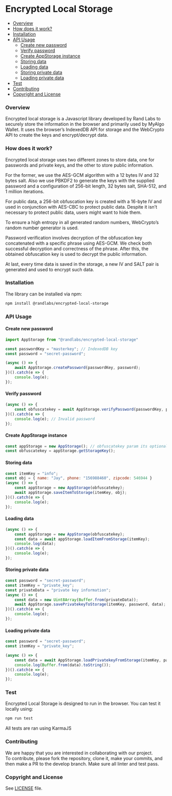 # Encrypted Local Storage  

* [Overview](#Overview)
* [How does it work?](#How-does-it-work?)
* [Installation](#Installation)
* [API Usage](#API-Usage)
  * [Create new password](#Create-new-password)
  * [Verify password](#Verify-password)
  * [Create AppStorage instance](#Create-AppStorage-instance)
  * [Storing data](#Storing-data)
  * [Loading data](#Loading-data)
  * [Storing private data](#Storing-private-data)
  * [Loading private data](#Loading-private-data)
* [Test](#Test)
* [Contributing](#Contributing)
* [Copyright and License](#Copyright-and-License)

### Overview  
Encrypted local storage is a Javascript library developed by Rand Labs to securely store the information in the browser and primarily used by MyAlgo Wallet. It uses the browser’s IndexedDB API for storage and the WebCrypto API to create the keys and encrypt/decrypt data.

### How does it work?  

Encrypted local storage uses two different zones to store data, one for passwords and private keys, and the other to store public information.

For the former, we use the AES-GCM algorithm with a 12 bytes IV and 32 bytes salt. Also we use PBKDF2 to generate the keys with the supplied password and a configuration of 256-bit length, 32 bytes salt, SHA-512, and 1 million iterations.  

For public data, a 256-bit obfuscation key is created with a 16-byte IV and used in conjunction with AES-CBC to protect public data. Despite it isn’t necessary to protect public data, users might want to hide them.

To ensure a high entropy in all generated random numbers, WebCrypto’s random number generator is used.

Password verification involves decryption of the obfuscation key concatenated with a specific phrase using AES-GCM. We check both successful decryption and correctness of the phrase. After this, the obtained obfuscation key is used to decrypt the public information.

At last, every time data is saved in the storage, a new IV and SALT pair is generated and used to encrypt such data.

### Installation  

The library can be installed via npm:
```sh
npm install @randlabs/encrypted-local-storage
```

### API Usage  

#### Create new password  

```js
import AppStorage from "@randlabs/encrypted-local-storage"

const passwordKey = "masterkey"; // IndexedDB key
const password = "secret-password";

(async () => {
    await AppStorage.createPassword(passwordKey, password);
})().catch(e => {
    console.log(e);
});
```

#### Verify password  
```js
(async () => {
    const obfuscatekey = await AppStorage.verifyPassword(passwordKey, password);
})().catch(e => {
    console.log(e); // Invalid password
});
```

#### Create AppStorage instance  

```js
const appStorage = new AppStorage(); // obfuscatekey param its optional
const obfuscatekey = appStorage.getStorageKey();
```

#### Storing data  

```js
const itemKey = "info";
const obj = { name: "Jay", phone: "156988460", zipcode: 546944 }
(async () => {
    const appStorage = new AppStorage(obfuscatekey);
    await appStorage.saveItemToStorage(itemKey, obj);
})().catch(e => {
    console.log(e);
});
```

#### Loading data  

```js
(async () => {
    const appStorage = new AppStorage(obfuscatekey);
    const data = await appStorage.loadItemFromStorage(itemKey);
    console.log(data);
})().catch(e => {
    console.log(e);
});
```

#### Storing private data  

```js
const password = "secret-password";
const itemKey = "private_key";
const privateData = "private key information";
(async () => {
    const data = new Uint8Array(Buffer.from(privateData));
    await AppStorage.savePrivatekeyToStorage(itemKey, password, data);
})().catch(e => {
    console.log(e);
});
```

#### Loading private data  

```js
const password = "secret-password";
const itemKey = "private_key";

(async () => {
    const data = await AppStorage.loadPrivatekeyFromStorage(itemKey, password);
    console.log(Buffer.from(data).toString());
})().catch(e => {
    console.log(e);
});
```

### Test  

Encrypted Local Storage is designed to run in the browser. You can test it locally using:  
```sh
npm run test
```  
All tests are ran using KarmaJS

### Contributing  

We are happy that you are interested in collaborating with our project.  
To contribute, please fork the repository, clone it, make your commits, and then make a PR to the develop branch. Make sure all linter and test pass.

### Copyright and License  

See [LICENSE](LICENSE) file.

